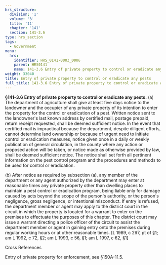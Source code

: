 ```yaml
---
hrs_structure:
  division: '1'
  volume: '3'
  title: '11'
  chapter: '141'
  section: 141-3.6
type: hrs_section
tags:
  - Government
menu:
  hrs:
    identifier: HRS_0141-0003_0006
    parent: HRS0141
    name: 141-3.6 Entry of private property to control or eradicate any pests
weight: 33040
title: Entry of private property to control or eradicate any pests
full_title: 141-3.6 Entry of private property to control or eradicate any pests
---
```

**§141-3.6** **Entry of private property to control or eradicate any pests.** (a) The department of agriculture shall give at least five days notice to the landowner and the occupier of any private property of its intention to enter the property for the control or eradication of a pest. Written notice sent to the landowner's last known address by certified mail, postage prepaid, return receipt requested, shall be deemed sufficient notice. In the event that certified mail is impractical because the department, despite diligent efforts, cannot determine land ownership or because of urgent need to initiate control or eradication measures, notice given once in a daily or weekly publication of general circulation, in the county where any action or proposed action will be taken, or notice made as otherwise provided by law, shall be deemed sufficient notice. The notice shall set forth all pertinent information on the pest control program and the procedures and methods to be used for control or eradication.

(b) After notice as required by subsection (a), any member of the department or any agent authorized by the department may enter at reasonable times any private property other than dwelling places to maintain a pest control or eradication program, being liable only for damage caused by acts beyond the scope of the person's authority, or the person's negligence, gross negligence, or intentional misconduct. If entry is refused, the department member or agent may apply to the district court in the circuit in which the property is located for a warrant to enter on the premises to effectuate the purposes of this chapter. The district court may issue a warrant directing a police officer of the circuit to assist the department member or agent in gaining entry onto the premises during regular working hours or at other reasonable times. [L 1989, c 267, pt of §1; am L 1992, c 72, §2; am L 1993, c 56, §1; am L 1997, c 62, §1]

Cross References

Entry of private property for enforcement, see §150A-11.5.